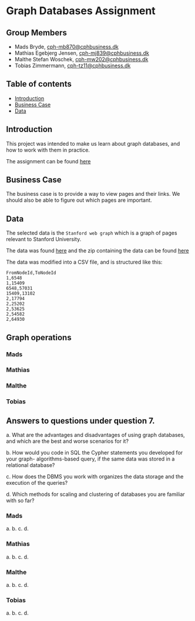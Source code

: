 # Graph Databases Assignment

## Group Members

- Mads Bryde, cph-mb870@cphbusiness.dk
- Mathias Egebjerg Jensen, cph-mj839@cphbusiness.dk
- Malthe Stefan Woschek, cph-mw202@cphbusiness.dk
- Tobias Zimmermann, cph-tz11@cphbusiness.dk

## Table of contents

- [Introduction](#introduction)
- [Business Case](#business-case)
- [Data](#data)

## Introduction

This project was intended to make us learn about graph databases, and how to work with them in practice.

The assignment can be found [here](./documents/assignment.pdf)

## Business Case

The business case is to provide a way to view pages and their links.
We should also be able to figure out which pages are important.

## Data

The selected data is the `Stanford web graph` which is a graph of pages relevant to Stanford University.

The data was found [here](https://snap.stanford.edu/data/web-Stanford.html) and the zip containing the data can be found [here](./documents/web-Stanford.csv.tar.gz)

The data was modified into a CSV file, and is structured like this:

```
FromNodeId,ToNodeId
1,6548
1,15409
6548,57031
15409,13102
2,17794
2,25202
2,53625
2,54582
2,64930
```

## Graph operations

### Mads

### Mathias

### Malthe

### Tobias

## Answers to questions under question 7.

a. What are the advantages and disadvantages of using graph databases, and which are the
best and worse scenarios for it?

b. How would you code in SQL the Cypher statements you developed for your graph-
algorithms-based query, if the same data was stored in a relational database?

c. How does the DBMS you work with organizes the data storage and the execution of the
queries?

d. Which methods for scaling and clustering of databases you are familiar with so far?

### Mads

a.
b.
c.
d.

### Mathias

a.
b.
c.
d.

### Malthe

a.
b.
c.
d.

### Tobias

a.
b.
c.
d.
